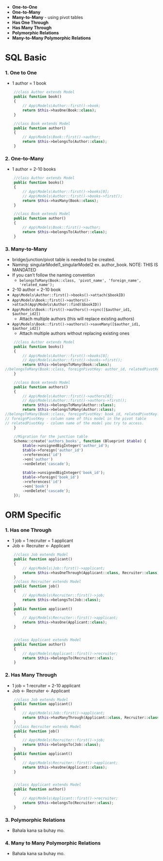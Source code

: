 - **One-to-One**
- **One-to-Many**
- **Many-to-Many** - using pivot tables
- **Has One Through**
- **Has Many Through**
- **Polymorphic Relations**
- **Many-to-Many Polymorphic Relations**

# SQL Basic
### 1. One to One
- 1 author = 1 book
```php
	//class Author extends Model
	public function book()
	{
		// App\Models\Author::first()->book;
		return $this->hasOne(Book::class);
	}

	//class Book extends Model
    public function author()
    {
		// App\Models\Book::first()->author;
        return $this->belongsTo(Author::class);
    }
```

### 2. One-to-Many
- 1 author = 2-10 books
```php
    //class Author extends Model
	public function books()
	{
		// App\Models\Author::first()->books[0];
		// App\Models\Author::first()->books->first();
		return $this->hasMany(Book::class);
	}

	//class Book extends Model
    public function author()
    {
		// App\Models\Book::first()->author;
        return $this->belongsTo(Author::class);
    }
```

### 3. Many-to-Many
- bridge/junction/pivot table is needed to be created.
- Naming: singularModel1_singularModel2 ex. author_book. NOTE: THIS IS MANDATED
- If you can't follow the naming convention
	- `belongsToMany(Book::class, 'pivot_name', 'foreign_name', 'related_name');`
- 2-10 author = 2-10 book
- `App\Models\Author::first()->books()->attach($bookID)`
- `App\Models\Book::first()->authors()->attach(App\Models\Author::find($bookID))`
- `App\Models\Book::first()->authors()->sync([$author_id1, $author_id2])`
	- Attach multiple authors (this will replace existing authors)
- `App\Models\Book::first()->authors()->saveMany([$author_id1, $author_id2])`
	- Attach multiple authors without replacing existing ones

```php
	//class Author extends Model
	public function books()
	{
		// App\Models\Author::first()->books[0];
		// App\Models\Author::first()->books->first();
		return $this->belongsToMany(Book::class);
//belongsToMany(Book::class, foreignPivotKey: author_id, relatedPivotKey: book_id);
	}

	//class Book extends Model
    public function authors()
    {
		// App\Models\Author::first()->authors[0];
		// App\Models\Author::first()->authors->first();
        return $this->belongsToMany(Author::class);
        return $this->belongsToMany(Author::class);
//belongsToMany(Book::class, foreignPivotKey: book_id, relatedPivotKey: author_id);
// foreignPivotKey - column name of this model in the pivot table 
// relatedPivotKey - column name of the model you try to access.
    }
    
	//Migration for the junction table
	Schema::create('authors_books', function (Blueprint $table) {
	    $table->unsignedBigInteger('author_id');
	    $table->foreign('author_id')
	    ->references('id')
	    ->on('author')
	    ->onDelete('cascade');
	    
	    $table->unsignedBigInteger('book_id');
	    $table->foreign('book_id')
	    ->references('id')
	    ->on('book')
	    ->onDelete('cascade');
	});
```


# ORM Specific
### 1. Has one Through
- 1 job = 1 recruiter = 1 applicant
- Job <- Recruiter <- Applicant
```php
	//class Job extends Model
	public function applicant()
	{
		// App\Models\Job::first()->applicant;
		return $this->hasOneThrough(Applicant::class, Recruiter::class);
	}
	//class Recruiter extends Model
	public function job()
	{
		// App\Models\Recruiter::first()->job;
		return $this->belongsTo(Job::class);
	}
	public function applicant()
	{
		// App\Models\Recruiter::first()->applicant;
		return $this->hasOne(Applicant::class);
	}


	//class Applicant extends Model
    public function author()
    {
		// App\Models\Applicant::first()->recruiter;
        return $this->belongsTo(Recruiter::class);
    }
```

### 2. Has Many Through
- 1 job = 1 recruiter = 2-10 applicant
- Job <- Recruiter <- Applicant
```php
	//class Job extends Model
	public function applicant()
	{
		// App\Models\Job::first()->applicant;
		return $this->hasManyThrough(Applicant::class, Recruiter::class);
	}
	//class Recruiter extends Model
	public function job()
	{
		// App\Models\Recruiter::first()->job;
		return $this->belongsTo(Job::class);
	}
	public function applicant()
	{
		// App\Models\Recruiter::first()->applicant;
		return $this->hasOne(Applicant::class);
	}


	//class Applicant extends Model
    public function author()
    {
		// App\Models\Applicant::first()->recruiter;
        return $this->belongsTo(Recruiter::class);
    }
```

### 3. Polymorphic Relations
- Bahala kana sa buhay mo.
### 4. Many to Many Polymorphic Relations
- Bahala kana sa buhay mo.
